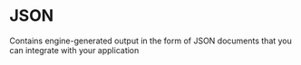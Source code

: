 # JSON

Contains engine-generated output in the form of JSON documents that you can integrate with your application
